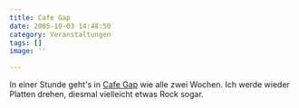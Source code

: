```yaml
---
title: Cafe Gap
date: 2005-10-03 14:48:50
category: Veranstaltungen
tags: []
image: ''

---
```


In einer Stunde geht's in [Cafe Gap](http://www.speakandspin.de/) wie alle zwei Wochen. Ich werde wieder Platten drehen, diesmal vielleicht etwas Rock sogar.
